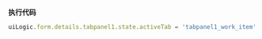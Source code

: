 <p class="panel-title"><b>执行代码</b></p>

```javascript
uiLogic.form.details.tabpanel1.state.activeTab = 'tabpanel1_work_item'
```

